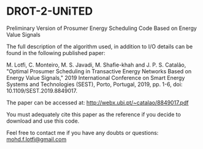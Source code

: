 # DROT-2-UNiTED
Preliminary Version of Prosumer Energy Scheduling Code Based on Energy Value Signals

The full description of the algorithm used, in addition to I/O details can be found in the following published paper:

M. Lotfi, C. Monteiro, M. S. Javadi, M. Shafie-khah and J. P. S. Catalão, "Optimal Prosumer Scheduling in Transactive Energy Networks Based on Energy Value Signals," 2019 International Conference on Smart Energy Systems and Technologies (SEST), Porto, Portugal, 2019, pp. 1-6, doi: 10.1109/SEST.2019.8849017.

The paper can be accessed at: http://webx.ubi.pt/~catalao/8849017.pdf

You must adequately cite this paper as the reference if you decide to download and use this code.

Feel free to contact me if you have any doubts or questions: mohd.f.lotfi@gmail.com



